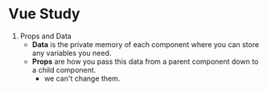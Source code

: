 # Vue Study


1. Props and Data
   - **Data** is the private memory of each component where you can store any variables you need. 
   - **Props** are how you pass this data from a parent component down to a child component.
     - we can't change them.
  